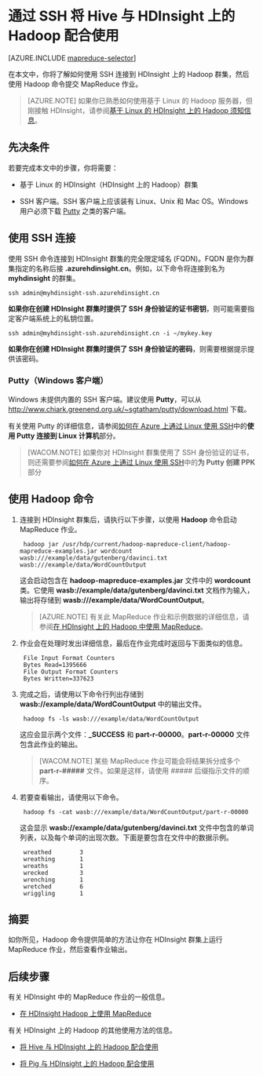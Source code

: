 <properties
   pageTitle="将 MapReduce 与 HDInsight 中的 Hadoop 配合使用 | Azure"
   description="了解如何在 HDInsight 上的 Hadoop 中使用 SSH 运行 MapReduce 作业。"
   services="hdinsight"
   documentationCenter=""
   authors="Blackmist"
   manager="paulettm"
   editor="cgronlun"/>
<tags ms.service="hdinsight"
    ms.date="02/18/2015"
    wacn.date="04/15/2015"
    />


# 通过 SSH 将 Hive 与 HDInsight 上的 Hadoop 配合使用

[AZURE.INCLUDE [mapreduce-selector](../includes/hdinsight-selector-use-mapreduce.md)]

在本文中，你将了解如何使用 SSH 连接到 HDInsight 上的 Hadoop 群集，然后使用 Hadoop 命令提交 MapReduce 作业。

> [AZURE.NOTE] 如果你已熟悉如何使用基于 Linux 的 Hadoop 服务器，但刚接触 HDInsight，请参阅<a href="/documentation/articles/hdinsight-hadoop-linux-information/" target="_blank">基于 Linux 的 HDInsight 上的 Hadoop 须知信息</a>。

## <a id="prereq"></a>先决条件

若要完成本文中的步骤，你将需要：

* 基于 Linux 的 HDInsight（HDInsight 上的 Hadoop）群集

* SSH 客户端。SSH 客户端上应该装有 Linux、Unix 和 Mac OS。Windows 用户必须下载 <a href="http://www.chiark.greenend.org.uk/~sgtatham/putty/download.html" target="_blank">Putty</a> 之类的客户端。

## <a id="ssh"></a>使用 SSH 连接

使用 SSH 命令连接到 HDInsight 群集的完全限定域名 (FQDN)。FQDN 是你为群集指定的名称后接 **.azurehdinsight.cn**。例如，以下命令将连接到名为 **myhdinsight** 的群集。

	ssh admin@myhdinsight-ssh.azurehdinsight.cn

**如果你在创建 HDInsight 群集时提供了 SSH 身份验证的证书密钥**，则可能需要指定客户端系统上的私钥位置。

	ssh admin@myhdinsight-ssh.azurehdinsight.cn -i ~/mykey.key

**如果你在创建 HDInsight 群集时提供了 SSH 身份验证的密码**，则需要根据提示提供该密码。

### Putty（Windows 客户端）

Windows 未提供内置的 SSH 客户端。建议使用 **Putty**，可以从 <a href="http://www.chiark.greenend.org.uk/~sgtatham/putty/download.html" target="_blank">http://www.chiark.greenend.org.uk/~sgtatham/putty/download.html</a> 下载。

有关使用 Putty 的详细信息，请参阅<a href="/documentation/articles/virtual-machines-linux-use-ssh-key/" target="_blank">如何在 Azure 上通过 Linux 使用 SSH</a>中的**使用 Putty 连接到 Linux 计算机**部分。

> [WACOM.NOTE] 如果你对 HDInsight 群集使用了 SSH 身份验证的证书，则还需要参阅<a href="/documentation/articles/virtual-machines-linux-use-ssh-key/" target="_blank">如何在 Azure 上通过 Linux 使用 SSH</a>中的**为 Putty 创建 PPK** 部分

## <a id="hadoop"></a>使用 Hadoop 命令

1. 连接到 HDInsight 群集后，请执行以下步骤，以使用 **Hadoop** 命令启动 MapReduce 作业。

		hadoop jar /usr/hdp/current/hadoop-mapreduce-client/hadoop-mapreduce-examples.jar wordcount wasb:///example/data/gutenberg/davinci.txt wasb:///example/data/WordCountOutput

	这会启动包含在 **hadoop-mapreduce-examples.jar** 文件中的 **wordcount** 类。它使用 **wasb://example/data/gutenberg/davinci.txt** 文档作为输入，输出将存储到 **wasb:///example/data/WordCountOutput**。

	> [AZURE.NOTE] 有关此 MapReduce 作业和示例数据的详细信息，请参阅<a href="/documentation/articles/hdinsight-use-mapreduce/" target="_blank">在 HDInsight 上的 Hadoop 中使用 MapReduce</a>。

2. 作业会在处理时发出详细信息，最后在作业完成时返回与下面类似的信息。

		File Input Format Counters
        Bytes Read=1395666
		File Output Format Counters
        Bytes Written=337623

3. 完成之后，请使用以下命令行列出存储到 **wasb://example/data/WordCountOutput** 中的输出文件。

		hadoop fs -ls wasb:///example/data/WordCountOutput

	这应会显示两个文件：**_SUCCESS** 和 **part-r-00000**。**part-r-00000** 文件包含此作业的输出。

	> [WACOM.NOTE] 某些 MapReduce 作业可能会将结果拆分成多个 **part-r-#####** 文件。如果是这样，请使用 ##### 后缀指示文件的顺序。

4. 若要查看输出，请使用以下命令。

		hadoop fs -cat wasb:///example/data/WordCountOutput/part-r-00000

	这会显示 **wasb://example/data/gutenberg/davinci.txt** 文件中包含的单词列表，以及每个单词的出现次数。下面是要包含在文件中的数据示例。

		wreathed        3
		wreathing       1
		wreaths 		1
		wrecked 		3
		wrenching       1
		wretched        6
		wriggling       1

## <a id="summary"></a>摘要

如你所见，Hadoop 命令提供简单的方法让你在 HDInsight 群集上运行 MapReduce 作业，然后查看作业输出。

## <a id="nextsteps"></a>后续步骤

有关 HDInsight 中的 MapReduce 作业的一般信息。

* [在 HDInsight Hadoop 上使用 MapReduce](/documentation/articles/hdinsight-use-mapreduce)

有关 HDInsight 上的 Hadoop 的其他使用方法的信息。

* [将 Hive 与 HDInsight 上的 Hadoop 配合使用](/documentation/articles/hdinsight-use-hive)

* [将 Pig 与 HDInsight 上的 Hadoop 配合使用](/documentation/articles/hdinsight-use-pig)

<!--HONumber=50-->
